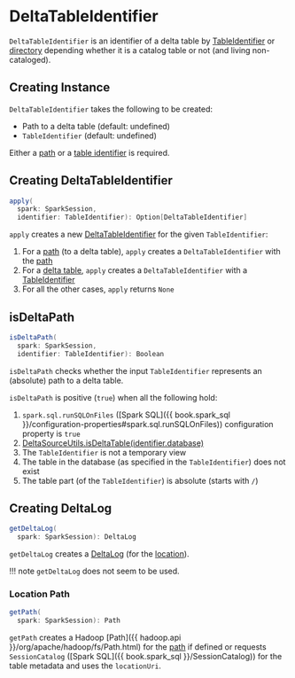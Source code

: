 # DeltaTableIdentifier

`DeltaTableIdentifier` is an identifier of a delta table by [TableIdentifier](#table) or [directory](#path) depending whether it is a catalog table or not (and living non-cataloged).

## Creating Instance

`DeltaTableIdentifier` takes the following to be created:

* <span id="path"> Path to a delta table (default: undefined)
* <span id="table"> `TableIdentifier` (default: undefined)

Either a [path](#path) or a [table identifier](#table) is required.

## <span id="apply"> Creating DeltaTableIdentifier

```scala
apply(
  spark: SparkSession,
  identifier: TableIdentifier): Option[DeltaTableIdentifier]
```

`apply` creates a new [DeltaTableIdentifier](#creating-instance) for the given `TableIdentifier`:

1. For a [path](#isDeltaPath) (to a delta table), `apply` creates a `DeltaTableIdentifier` with the [path](#path)
1. For a [delta table](DeltaTableUtils.md#isDeltaTable), `apply` creates a `DeltaTableIdentifier` with a [TableIdentifier](#table)
1. For all the other cases, `apply` returns `None`

## <span id="isDeltaPath"> isDeltaPath

```scala
isDeltaPath(
  spark: SparkSession,
  identifier: TableIdentifier): Boolean
```

`isDeltaPath` checks whether the input `TableIdentifier` represents an (absolute) path to a delta table.

`isDeltaPath` is positive (`true`) when all the following hold:

1. `spark.sql.runSQLOnFiles` ([Spark SQL]({{ book.spark_sql }}/configuration-properties#spark.sql.runSQLOnFiles)) configuration property is `true`
1. [DeltaSourceUtils.isDeltaTable(identifier.database)](DeltaSourceUtils.md#isDeltaTable)
1. The `TableIdentifier` is not a temporary view
1. The table in the database (as specified in the `TableIdentifier`) does not exist
1. The table part (of the `TableIdentifier`) is absolute (starts with `/`)

## <span id="getDeltaLog"> Creating DeltaLog

```scala
getDeltaLog(
  spark: SparkSession): DeltaLog
```

`getDeltaLog` creates a [DeltaLog](DeltaLog.md#forTable) (for the [location](#getPath)).

!!! note
    `getDeltaLog` does not seem to be used.

### <span id="getPath"> Location Path

```scala
getPath(
  spark: SparkSession): Path
```

`getPath` creates a Hadoop [Path]({{ hadoop.api }}/org/apache/hadoop/fs/Path.html) for the [path](#path) if defined or requests `SessionCatalog` ([Spark SQL]({{ book.spark_sql }}/SessionCatalog)) for the table metadata and uses the `locationUri`.
